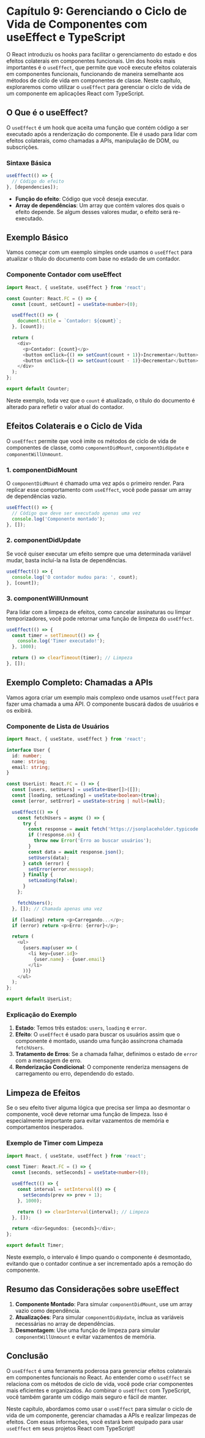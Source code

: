 # Capítulo 9: Gerenciando o Ciclo de Vida de Componentes com useEffect e TypeScript

O React introduziu os hooks para facilitar o gerenciamento do estado e dos efeitos colaterais em componentes funcionais. Um dos hooks mais importantes é o `useEffect`, que permite que você execute efeitos colaterais em componentes funcionais, funcionando de maneira semelhante aos métodos de ciclo de vida em componentes de classe. Neste capítulo, exploraremos como utilizar o `useEffect` para gerenciar o ciclo de vida de um componente em aplicações React com TypeScript.

## O Que é o useEffect?

O `useEffect` é um hook que aceita uma função que contém código a ser executado após a renderização do componente. Ele é usado para lidar com efeitos colaterais, como chamadas a APIs, manipulação de DOM, ou subscrições.

### Sintaxe Básica

```typescript
useEffect(() => {
  // Código do efeito
}, [dependencies]);
```

- **Função do efeito**: Código que você deseja executar.
- **Array de dependências**: Um array que contém valores dos quais o efeito depende. Se algum desses valores mudar, o efeito será re-executado.

## Exemplo Básico

Vamos começar com um exemplo simples onde usamos o `useEffect` para atualizar o título do documento com base no estado de um contador.

### Componente Contador com useEffect

```typescript
import React, { useState, useEffect } from 'react';

const Counter: React.FC = () => {
  const [count, setCount] = useState<number>(0);

  useEffect(() => {
    document.title = `Contador: ${count}`;
  }, [count]);

  return (
    <div>
      <p>Contador: {count}</p>
      <button onClick={() => setCount(count + 1)}>Incrementar</button>
      <button onClick={() => setCount(count - 1)}>Decrementar</button>
    </div>
  );
};

export default Counter;
```

Neste exemplo, toda vez que o `count` é atualizado, o título do documento é alterado para refletir o valor atual do contador.

## Efeitos Colaterais e o Ciclo de Vida

O `useEffect` permite que você imite os métodos de ciclo de vida de componentes de classe, como `componentDidMount`, `componentDidUpdate` e `componentWillUnmount`.

### 1. **componentDidMount**

O `componentDidMount` é chamado uma vez após o primeiro render. Para replicar esse comportamento com `useEffect`, você pode passar um array de dependências vazio.

```typescript
useEffect(() => {
  // Código que deve ser executado apenas uma vez
  console.log('Componente montado');
}, []);
```

### 2. **componentDidUpdate**

Se você quiser executar um efeito sempre que uma determinada variável mudar, basta incluí-la na lista de dependências.

```typescript
useEffect(() => {
  console.log('O contador mudou para: ', count);
}, [count]);
```

### 3. **componentWillUnmount**

Para lidar com a limpeza de efeitos, como cancelar assinaturas ou limpar temporizadores, você pode retornar uma função de limpeza do `useEffect`.

```typescript
useEffect(() => {
  const timer = setTimeout(() => {
    console.log('Timer executado!');
  }, 1000);

  return () => clearTimeout(timer); // Limpeza
}, []);
```

## Exemplo Completo: Chamadas a APIs

Vamos agora criar um exemplo mais complexo onde usamos `useEffect` para fazer uma chamada a uma API. O componente buscará dados de usuários e os exibirá.

### Componente de Lista de Usuários

```typescript
import React, { useState, useEffect } from 'react';

interface User {
  id: number;
  name: string;
  email: string;
}

const UserList: React.FC = () => {
  const [users, setUsers] = useState<User[]>([]);
  const [loading, setLoading] = useState<boolean>(true);
  const [error, setError] = useState<string | null>(null);

  useEffect(() => {
    const fetchUsers = async () => {
      try {
        const response = await fetch('https://jsonplaceholder.typicode.com/users');
        if (!response.ok) {
          throw new Error('Erro ao buscar usuários');
        }
        const data = await response.json();
        setUsers(data);
      } catch (error) {
        setError(error.message);
      } finally {
        setLoading(false);
      }
    };

    fetchUsers();
  }, []); // Chamada apenas uma vez

  if (loading) return <p>Carregando...</p>;
  if (error) return <p>Erro: {error}</p>;

  return (
    <ul>
      {users.map(user => (
        <li key={user.id}>
          {user.name} - {user.email}
        </li>
      ))}
    </ul>
  );
};

export default UserList;
```

### Explicação do Exemplo

1. **Estado**: Temos três estados: `users`, `loading` e `error`.
2. **Efeito**: O `useEffect` é usado para buscar os usuários assim que o componente é montado, usando uma função assíncrona chamada `fetchUsers`.
3. **Tratamento de Erros**: Se a chamada falhar, definimos o estado de `error` com a mensagem de erro.
4. **Renderização Condicional**: O componente renderiza mensagens de carregamento ou erro, dependendo do estado.

## Limpeza de Efeitos

Se o seu efeito tiver alguma lógica que precisa ser limpa ao desmontar o componente, você deve retornar uma função de limpeza. Isso é especialmente importante para evitar vazamentos de memória e comportamentos inesperados.

### Exemplo de Timer com Limpeza

```typescript
import React, { useState, useEffect } from 'react';

const Timer: React.FC = () => {
  const [seconds, setSeconds] = useState<number>(0);

  useEffect(() => {
    const interval = setInterval(() => {
      setSeconds(prev => prev + 1);
    }, 1000);

    return () => clearInterval(interval); // Limpeza
  }, []);

  return <div>Segundos: {seconds}</div>;
};

export default Timer;
```

Neste exemplo, o intervalo é limpo quando o componente é desmontado, evitando que o contador continue a ser incrementado após a remoção do componente.

## Resumo das Considerações sobre useEffect

1. **Componente Montado**: Para simular `componentDidMount`, use um array vazio como dependência.
2. **Atualizações**: Para simular `componentDidUpdate`, inclua as variáveis necessárias no array de dependências.
3. **Desmontagem**: Use uma função de limpeza para simular `componentWillUnmount` e evitar vazamentos de memória.

## Conclusão

O `useEffect` é uma ferramenta poderosa para gerenciar efeitos colaterais em componentes funcionais no React. Ao entender como o `useEffect` se relaciona com os métodos de ciclo de vida, você pode criar componentes mais eficientes e organizados. Ao combinar o `useEffect` com TypeScript, você também garante um código mais seguro e fácil de manter.

Neste capítulo, abordamos como usar o `useEffect` para simular o ciclo de vida de um componente, gerenciar chamadas a APIs e realizar limpezas de efeitos. Com essas informações, você estará bem equipado para usar `useEffect` em seus projetos React com TypeScript!

